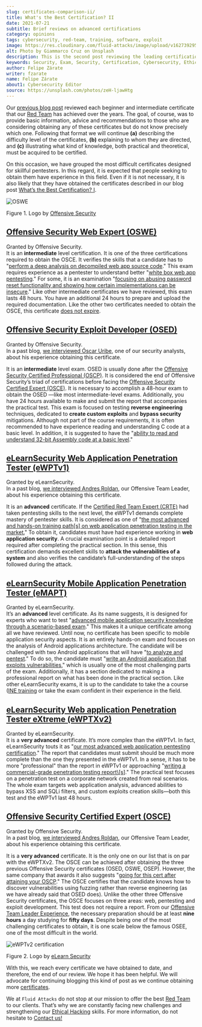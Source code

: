 ```yaml
---
slug: certificates-comparison-ii/
title: What's the Best Certification? II
date: 2021-07-21
subtitle: Brief reviews on advanced certifications
category: opinions
tags: cybersecurity, red-team, training, software, exploit
image: https://res.cloudinary.com/fluid-attacks/image/upload/v1627392956/blog/certificates-comparison-ii/cover-certificates-comparison-ii_pkyxto.webp
alt: Photo by Giammarco Cruz on Unsplash
description: This is the second post reviewing the leading certifications in the red team field. Here, we will look at our intermediate and advanced certificates.
keywords: Security, Exam, Security, Certification, Cybersecurity, Ethical Hacking, Certificate, Pentesting
author: Felipe Zárate
writer: fzarate
name: Felipe Zárate
about1: Cybersecurity Editor
source: https://unsplash.com/photos/zeH-ljawHtg
---
```


Our [previous blog post](../certificates-comparison-i/) reviewed each
beginner and intermediate certificate that our [Red
Team](../../solutions/red-teaming/) has achieved over the years. The
goal, of course, was to provide basic information, advice and
recommendations to those who are considering obtaining any of these
certificates but do not know precisely which one. Following that format
we will continue **(a)** describing the difficulty level of the
certificates, **(b)** explaining to whom they are directed, and **(c)**
illustrating what kind of knowledge, both practical and theoretical,
must be acquired to be certified.

On this occasion, we have grouped the most difficult certificates
designed for skillful pentesters. In this regard, it is expected that
people seeking to obtain them have experience in this field. Even if it
is not necessary, it is also likely that they have obtained the
certificates described in our blog post [What’s the Best Certification?
I](../certificates-comparison-i/).

<div class="imgblock">

![OSWE](https://res.cloudinary.com/fluid-attacks/image/upload/v1626706833/blog/certificates-comparison-ii/oswe-certification_yjmqrm.webp)

<div class="title">

Figure 1. Logo by [Offensive
Security](https://www.offensive-security.com/awae-oswe/)

</div>

</div>

## [**Offensive Security Web Expert (OSWE)**](https://www.offensive-security.com/awae-oswe/)

Granted by Offensive Security.\
It is an **intermediate** level certification. It is one of the three
certifications required to obtain the OSCE. It verifies the skills that
a candidate has to "[perform a deep analysis on decompiled web app
source code](https://www.offensive-security.com/awae-oswe/)." This exam
requires experience as a pentester to understand better "[white box web
app pentesting](https://www.offensive-security.com/awae-oswe/)." For
some, it is an examination "[focusing on abusing password reset
functionality and showing how certain implementations can be
insecure](https://medium.com/greenwolf-security/an-awae-oswe-review-2020-update-6d6ec7a80c1f)."
Like other intermediate certificates we have reviewed, this exam lasts
48 hours. You have an additional 24 hours to prepare and upload the
required documentation. Like the other two certificates needed to obtain
the OSCE, this certificate [does not
expire](https://www.offensive-security.com/offsec/awae-oswe-faq/).

## [**Offensive Security Exploit Developer (OSED)**](https://www.offensive-security.com/exp301-osed/)

Granted by Offensive Security.\
In a past blog, [we interviewed Óscar Uribe](../osed-certification/),
one of our security analysts, about his experience obtaining this
certificate.

It is an **intermediate** level exam. OSED is usually done after the
[Offensive Security Certified Professional
(OSCP)](https://www.offensive-security.com/pwk-oscp/). It is considered
the end of Offensive Security’s triad of certifications before facing
the [Offensive Security Certified Expert
(OSCE)](https://www.offensive-security.com/ctp-osce/). It is necessary
to accomplish a 48-hour exam to obtain the OSED —like most
intermediate-level exams. Additionally, you have 24 hours available to
make and submit the report that accompanies the practical test. This
exam is focused on testing **reverse engineering** techniques, dedicated
to **create custom exploits** and **bypass security** mitigations.
Although not part of the course requirements, it is often recommended to
have experience reading and understanding C code at a basic level. In
addition, it is suggested to have the "[ability to read and understand
32-bit Assembly code at a basic
level](https://spaceraccoon.dev/rop-and-roll-exp-301-offensive-security-exploit-development-osed-review-and)."

## [**eLearnSecurity Web Application Penetration Tester (eWPTv1)**](https://elearnsecurity.com/product/ewpt-certification/)

Granted by eLearnSecurity.\
In a past blog, [we interviewed Andres
Roldan](../ewptv1-certification/), our Offensive Team Leader, about his
experience obtaining this certificate.

It is an **advanced** certificate. If the [Certified Red Team Expert
(CRTE)](https://www.pentesteracademy.com/redteamlab) had taken
pentesting skills to the next level, the eWPTv1 demands complete mastery
of pentester skills. It is considered as one of "[the most advanced and
hands-on training path\[s\] on web application penetration testing in
the
market.](https://thomfre.dev/elearnsecurity-web-application-pentester)"
To obtain it, candidates must have had experience working in **web
application security**. A crucial examination point is a detailed report
required after completing the practical section. In this sense, this
certification demands excellent skills to **attack the vulnerabilities
of a system** and also verifies the candidate’s full-understanding of
the steps followed during the attack.

<cta-banner
  buttontxt="Read more"
  link="/solutions/penetration-testing/"
  title="Get started with Fluid Attacks' Penetration Testing solution
  right now"
/>

## [**eLearnSecurity Mobile Application Penetration Tester (eMAPT)**](https://elearnsecurity.com/product/emapt-certification/)

Granted by eLearnSecurity.\
It’s an **advanced** level certificate. As its name suggests, it is
designed for experts who want to test "[advanced mobile application
security knowledge through a scenario-based
exam](https://elearnsecurity.com/product/emapt-certification/)." This
makes it a unique certificate among all we have reviewed. Until now, no
certificate has been specific to mobile application security aspects. It
is an entirely hands-on exam and focuses on the analysis of Android
applications architecture. The candidate will be challenged with two
Android applications that will have "[to analyze and
pentest](https://elearnsecurity.com/product/emapt-certification/)." To
do so, the candidate must "[write an Android application that exploits
vulnerabilities](https://book.hacktricks.xyz/courses-and-certifications-reviews/ine-courses-and-elearnsecurity-certifications-reviews),"
which is usually one of the most challenging parts of the exam.
Additionally, it has a section dedicated to making a professional report
on what has been done in the practical section. Like other
eLearnSecurity exams, it is up to the candidate to take the a course
([INE
training](https://my.ine.com/path/eec5479e-a8d1-4803-817f-c016bb528639)
or take the exam confident in their experience in the field.

## [**eLearnSecurity Web application Penetration Tester eXtreme (eWPTXv2)**](https://elearnsecurity.com/product/ewptxv2-certification/)

Granted by eLearnSecurity.\
It is a **very advanced** certificate. It’s more complex than the
eWPTv1. In fact, eLearnSecurity touts it as "[our most advanced web
application pentesting
certification](https://elearnsecurity.com/product/ewptxv2-certification/)."
The report that candidates must submit should be much more complete than
the one they presented in the eWPTv1. In a sense, it has to be more
"professional" than the report in eWPTv1 or approaching "[writing a
commercial-grade penetration testing
report\\\[s](https://elearnsecurity.com/product/ewpt-certification/)\]."
The practical test focuses on a penetration test on a corporate network
created from real scenarios. The whole exam targets web application
analysis, advanced abilities to bypass XSS and SQLi filters, and custom
exploits creation skills—both this test and the eWPTv1 last 48 hours.

## [**Offensive Security Certified Expert (OSCE)**](https://www.offensive-security.com/ctp-osce/)

Granted by Offensive Security.\
In a past blog, [we interviewed Andres Roldan](../recent-osce/), our
Offensive Team Leader, about his experience obtaining this certificate.

It is a **very advanced** certificate. It is the only one on our list
that is on par with the eWPTXv2. The OSCE can be achieved after
obtaining the three previous Offensive Security certificates (OSED,
OSWE, OSEP). However, the same company that awards it also suggests
"[going for this cert after attaining your
OSCP](https://www.offensive-security.com/ctp-osce/)." The OSCE certifies
that the candidate knows how to discover vulnerabilities using fuzzing
rather than reverse engineering (as we have already said that OSED
does). Unlike the other three Offensive Security certificates, the OSCE
focuses on three areas: web, pentesting and exploit development. This
test does not require a report. From our [Offensive Team Leader
Experience](../osce-journey/), the necessary preparation should be at
least **nine hours** a day studying for **fifty days**. Despite being
one of the most challenging certificates to obtain, it is one scale
below the famous OSEE, one of the most difficult in the world.

<div class="imgblock">

![eWPTv2 certification](https://res.cloudinary.com/fluid-attacks/image/upload/v1626707285/blog/certificates-comparison-ii/ewptv2-certification-logo_hinjhn.webp)

<div class="title">

Figure 2. Logo by [eLearn
Security](https://elearnsecurity.com/)

</div>

</div>

With this, we reach every certificate we have obtained to date, and
therefore, the end of our review. We hope it has been helpful. We will
advocate for continuing blogging this kind of post as we continue
obtaining more [certificates](../../certifications/).

We at `Fluid Attacks` do not stop at our mission to offer the best [Red
Team](../../solutions/red-teaming/) to our clients. That’s why we are
constantly facing new challenges and strengthening our [Ethical
Hacking](../../solutions/ethical-hacking/) skills. For more information,
do not hesitate to [Contact us\!](../../contact-us/)
